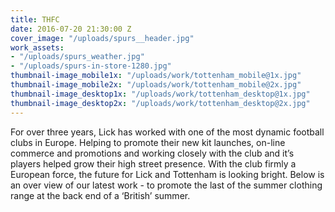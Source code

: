 ```yaml
---
title: THFC
date: 2016-07-20 21:30:00 Z
cover_image: "/uploads/spurs__header.jpg"
work_assets:
- "/uploads/spurs_weather.jpg"
- "/uploads/spurs-in-store-1280.jpg"
thumbnail-image_mobile1x: "/uploads/work/tottenham_mobile@1x.jpg"
thumbnail-image_mobile2x: "/uploads/work/tottenham_mobile@2x.jpg"
thumbnail-image_desktop1x: "/uploads/work/tottenham_desktop@1x.jpg"
thumbnail-image_desktop2x: "/uploads/work/tottenham_desktop@2x.jpg"
---
```


For over three years, Lick has worked with one of the most dynamic football clubs in Europe. Helping to promote their new kit launches, on-line commerce and promotions and working closely with the club and it’s players helped grow their
high street presence. With the club firmly a European force, the future for Lick and Tottenham is looking bright. Below is an over view of our latest work - to promote the last of the summer clothing range at the back end of a ‘British’ summer.
